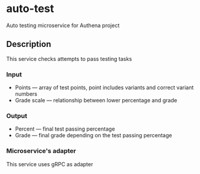 # auto-test
Auto testing microservice for Authena project

## Description
This service checks attempts to pass testing tasks

### Input
* Points — array of test points, point includes variants and correct variant numbers
* Grade scale — relationship between lower percentage and grade

### Output
* Percent — final test passing percentage
* Grade — final grade depending on the test passing percentage

### Microservice's adapter
This service uses gRPC as adapter